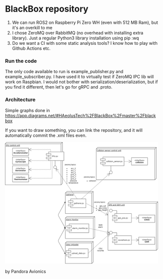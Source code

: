 # BlackBox repository

1. We can run ROS2 on Raspberry Pi Zero WH (even with 512 MB Ram), but it's an overkill to me
2. I chose ZeroMQ over RabbitMQ (no overhead with installing extra library). Just a regular
   Python3 library installation using pip    :wq
3. Do we want a CI with some static analysis tools? I know how to play with Github Actions etc.


### Run the code

The only code available to run is example_publisher.py and example_subscriber.py.
I have used it to virtually test if ZeroMQ IPC lib will work on Raspbian. I would not bother with
serialization/deserialization, but if you find it different, then let's go for gRPC and .proto.


### Architecture

Simple graphs done in https://app.diagrams.net/#HAeolusTech%2FBlackBox%2Fmaster%2Fblackbox

If you want to draw something, you can link the repository, and it will automatically
commit the .xml files even.

![Component diagram](blackbox.png)


by Pandora Avionics